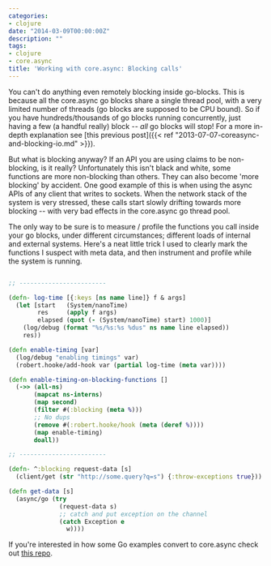 ```yaml
---
categories:
- clojure
date: "2014-03-09T00:00:00Z"
description: ""
tags:
- clojure
- core.async
title: 'Working with core.async: Blocking calls'
---
```

You can't do anything even remotely blocking inside go-blocks. This is because all the core.async go blocks share a single thread pool, with a very limited number of threads (go blocks are supposed to be CPU bound). So if you have hundreds/thousands of go blocks running concurrently, just having a few (a handful really) block -- *all* go blocks will stop! For a more in-depth explanation see [this previous post]({{< ref "2013-07-07-coreasync-and-blocking-io.md" >}}).

<!--more-->

But what is blocking anyway? If an API you are using claims to be non-blocking, is it really? Unfortunately this isn't black and white, some functions are more non-blocking than others. They can also become 'more blocking' by accident. One good example of this is when using the async APIs of any client that writes to sockets. When the network stack of the system is very stressed, these calls start slowly drifting towards more blocking -- with very bad effects in the core.async go thread pool.

The only way to be sure is to measure / profile the functions you call inside your go blocks, under different circumstances; different loads of internal and external systems. Here's a neat little trick I used to clearly mark the functions I suspect with meta data, and then instrument and profile while the system is running.

```clojure

;; ------------------------

(defn- log-time [{:keys [ns name line]} f & args]
  (let [start   (System/nanoTime)
        res     (apply f args)
        elapsed (quot (- (System/nanoTime) start) 1000)]
    (log/debug (format "%s/%s:%s %dus" ns name line elapsed))
    res))

(defn enable-timing [var]
  (log/debug "enabling timings" var)
  (robert.hooke/add-hook var (partial log-time (meta var))))

(defn enable-timing-on-blocking-functions []
  (->> (all-ns)
       (mapcat ns-interns)
       (map second)
       (filter #(:blocking (meta %)))
       ;; No dups
       (remove #(:robert.hooke/hook (meta (deref %))))
       (map enable-timing)
       doall))

;; ------------------------

(defn- ^:blocking request-data [s]
  (client/get (str "http://some.query?q=s") {:throw-exceptions true}))

(defn get-data [s]
  (async/go (try
              (request-data s)
              ;; catch and put exception on the channel
              (catch Exception e
                w))))
```

If you're interested in how some Go examples convert to core.async check out [this repo](https://github.com/martintrojer/go-tutorials-core-async).

